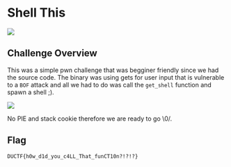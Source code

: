 # Shell This

![](https://i.imgur.com/eBrZgDc.png)

## Challenge Overview

This was a simple pwn challenge that was begginer friendly since we had the source code.
The binary was using gets for user input that is vulnerable to a `BOF` attack and all we had to do was call the `get_shell` function and spawn a shell ;).

![](https://i.imgur.com/jiyXWy2.png)

No PIE and stack cookie therefore we are ready to go \0/.

## Flag
`DUCTF{h0w_d1d_you_c4LL_That_funCT10n?!?!?}`
